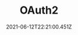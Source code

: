 ---
path: "/oauth2"
date: "2021-06-12T22:21:00.451Z"
title: "OAuth2"
tags: ["OAuth 2"]
excerpt: ""
---